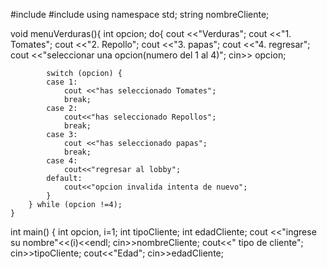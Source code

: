 #include <iostream>
#include <string>
using namespace std;
string nombreCliente;

void menuVerduras(){
	int opcion;
	do{
		cout <<"Verduras";
		cout <<"1. Tomates";
		cout <<"2. Repollo";
		cout <<"3. papas";
		cout <<"4. regresar";
		cout <<"seleccionar una opcion(numero del 1 al 4)";
		cin>> opcion;
		
			switch (opcion) {
			case 1:
				cout <<"has seleccionado Tomates";
				break;
			case 2:
				cout<<"has seleccionado Repollos";
				break;
			case 3:
				cout <<"has seleccionado papas";
				break;
			case 4:
				cout<<"regresar al lobby";
			default:
				cout<<"opcion invalida intenta de nuevo";
			}
		} while (opcion !=4);
	}



int main() {
	int opcion, i=1;
	int tipoCliente;
	int edadCliente;
	cout <<"ingrese su nombre"<<(i)<<endl;
	cin>>nombreCliente;
	cout<<" tipo de cliente";
	cin>>tipoCliente;
	cout<<"Edad";
	cin>>edadCliente;
